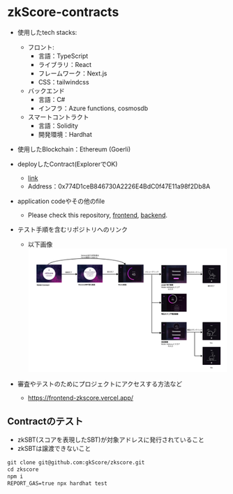 # zkScore-contracts

- 使用したtech stacks: 
  - フロント:
    - 言語：TypeScript
    - ライブラリ：React
    - フレームワーク：Next.js
    - CSS：tailwindcss
  - バックエンド
    - 言語：C#
    - インフラ：Azure functions, cosmosdb
  - スマートコントラクト
    - 言語：Solidity
    - 開発環境：Hardhat

- 使用したBlockchain：Ethereum (Goerli)
- deployしたContract(ExplorerでOK)
  - [link](https://goerli.etherscan.io/address/0x774D1ceB846730A2226E4BdC0f47E11a98f2Db8A)
  - Address：0x774D1ceB846730A2226E4BdC0f47E11a98f2Db8A
- application codeやその他のfile
  - Please check this repository, [frontend](https://github.com/gkScore/frontend), [backend](https://github.com/gkScore/azfunc). 
- テスト手順を含むリポジトリへのリンク
  - 以下画像
![](image.png)

- 審査やテストのためにプロジェクトにアクセスする方法など
  - https://frontend-zkscore.vercel.app/

## Contractのテスト
- zkSBT(スコアを表現したSBT)が対象アドレスに発行されていること
- zkSBTは譲渡できないこと

```shell
git clone git@github.com:gkScore/zkscore.git
cd zkscore
npm i
REPORT_GAS=true npx hardhat test
```
